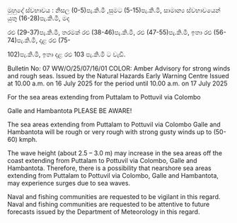 මුහුදේ ස්වභාවය : නිසල (0-5)පැ.කි.මී ,සුමට (5-15)පැ.කි.මී, සාමාන්‍ය ස්වභාවයෙන් යුතු (16-28)පැ.කි.මී, මද

රළු (29-37)පැ.කි.මී, තරමක් රළු (38-46)පැ.කි.මී, රළු (47-55)පැ.කි.මී, ඉතා රළු (56-74)පැ.කි.මී, දළ රළු (75-

102)පැ.කි.මී, ඉතා දළ රළු 103 පැ.කි.මී ට වැඩි.

Bulletin No: 07 WW/O/25/07/16/01 COLOR: Amber Advisory for strong winds and rough seas. Issued by the Natural Hazards Early Warning Centre Issued at 10.00 a.m. on 16 July 2025 for the period until 10.00 a.m. on 17 July 2025

For the sea areas extending from Puttalam to Pottuvil via Colombo

Galle and Hambantota PLEASE BE AWARE!

The sea areas extending from Puttalam to Pottuvil via Colombo Galle and Hambantota will be rough or very rough with strong gusty winds up to (50-60) kmph.

The wave height (about 2.5 – 3.0 m) may increase in the sea areas off the coast extending from Puttalam to Pottuvil via Colombo, Galle and Hambantota. Therefore, there is a possibility that nearshore sea areas extending from Puttalam to Pottuvil via Colombo, Galle and Hambantota, may experience surges due to sea waves.

Naval and fishing communities are requested to be vigilant in this regard. Naval and fishing communities are requested to be attentive to future forecasts issued by the Department of Meteorology in this regard.